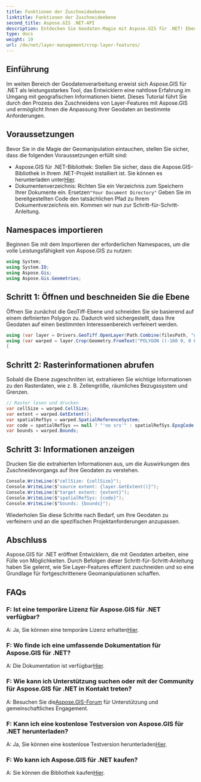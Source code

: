 ```yaml
---
title: Funktionen der Zuschneideebene
linktitle: Funktionen der Zuschneideebene
second_title: Aspose.GIS .NET-API
description: Entdecken Sie Geodaten-Magie mit Aspose.GIS für .NET! Ebenenfunktionen mühelos zuschneiden. Laden Sie jetzt Ihre kostenlose Testversion herunter. #Aspose #GIS #Geospatial
type: docs
weight: 19
url: /de/net/layer-management/crop-layer-features/
---
```

## Einführung
Im weiten Bereich der Geodatenverarbeitung erweist sich Aspose.GIS für .NET als leistungsstarkes Tool, das Entwicklern eine nahtlose Erfahrung im Umgang mit geografischen Informationen bietet. Dieses Tutorial führt Sie durch den Prozess des Zuschneidens von Layer-Features mit Aspose.GIS und ermöglicht Ihnen die Anpassung Ihrer Geodaten an bestimmte Anforderungen.
## Voraussetzungen
Bevor Sie in die Magie der Geomanipulation eintauchen, stellen Sie sicher, dass die folgenden Voraussetzungen erfüllt sind:
-  Aspose.GIS für .NET-Bibliothek: Stellen Sie sicher, dass die Aspose.GIS-Bibliothek in Ihrem .NET-Projekt installiert ist. Sie können es herunterladen unter[Hier](https://releases.aspose.com/gis/net/).
-  Dokumentenverzeichnis: Richten Sie ein Verzeichnis zum Speichern Ihrer Dokumente ein. Ersetzen`"Your Document Directory"` Geben Sie im bereitgestellten Code den tatsächlichen Pfad zu Ihrem Dokumentverzeichnis ein.
Kommen wir nun zur Schritt-für-Schritt-Anleitung.
## Namespaces importieren
Beginnen Sie mit dem Importieren der erforderlichen Namespaces, um die volle Leistungsfähigkeit von Aspose.GIS zu nutzen:
```csharp
using System;
using System.IO;
using Aspose.Gis;
using Aspose.Gis.Geometries;
```
## Schritt 1: Öffnen und beschneiden Sie die Ebene
Öffnen Sie zunächst die GeoTiff-Ebene und schneiden Sie sie basierend auf einem definierten Polygon zu. Dadurch wird sichergestellt, dass Ihre Geodaten auf einen bestimmten Interessenbereich verfeinert werden.
```csharp
using (var layer = Drivers.GeoTiff.OpenLayer(Path.Combine(filesPath, "geodetic_world.tif")))
using (var warped = layer.Crop(Geometry.FromText("POLYGON ((-160 0, 0 60, 160 0, 0 -160, -160 0))")))
{
```
## Schritt 2: Rasterinformationen abrufen
Sobald die Ebene zugeschnitten ist, extrahieren Sie wichtige Informationen zu den Rasterdaten, wie z. B. Zellengröße, räumliches Bezugssystem und Grenzen.
```csharp
// Raster lesen und drucken
var cellSize = warped.CellSize;
var extent = warped.GetExtent();
var spatialRefSys = warped.SpatialReferenceSystem;
var code = spatialRefSys == null ? "'no srs'" : spatialRefSys.EpsgCode.ToString();
var bounds = warped.Bounds;
```
## Schritt 3: Informationen anzeigen
Drucken Sie die extrahierten Informationen aus, um die Auswirkungen des Zuschneidevorgangs auf Ihre Geodaten zu verstehen.
```csharp
Console.WriteLine($"cellSize: {cellSize}");
Console.WriteLine($"source extent: {layer.GetExtent()}");
Console.WriteLine($"target extent: {extent}");
Console.WriteLine($"spatialRefSys: {code}");
Console.WriteLine($"bounds: {bounds}");
```
Wiederholen Sie diese Schritte nach Bedarf, um Ihre Geodaten zu verfeinern und an die spezifischen Projektanforderungen anzupassen.
## Abschluss
Aspose.GIS für .NET eröffnet Entwicklern, die mit Geodaten arbeiten, eine Fülle von Möglichkeiten. Durch Befolgen dieser Schritt-für-Schritt-Anleitung haben Sie gelernt, wie Sie Layer-Features effizient zuschneiden und so eine Grundlage für fortgeschrittenere Geomanipulationen schaffen.
## FAQs
### F: Ist eine temporäre Lizenz für Aspose.GIS für .NET verfügbar?
 A: Ja, Sie können eine temporäre Lizenz erhalten[Hier](https://purchase.aspose.com/temporary-license/).
### F: Wo finde ich eine umfassende Dokumentation für Aspose.GIS für .NET?
 A: Die Dokumentation ist verfügbar[Hier](https://reference.aspose.com/gis/net/).
### F: Wie kann ich Unterstützung suchen oder mit der Community für Aspose.GIS für .NET in Kontakt treten?
 A: Besuchen Sie die[Aspose.GIS-Forum](https://forum.aspose.com/c/gis/33) für Unterstützung und gemeinschaftliches Engagement.
### F: Kann ich eine kostenlose Testversion von Aspose.GIS für .NET herunterladen?
 A: Ja, Sie können eine kostenlose Testversion herunterladen[Hier](https://releases.aspose.com/).
### F: Wo kann ich Aspose.GIS für .NET kaufen?
 A: Sie können die Bibliothek kaufen[Hier](https://purchase.aspose.com/buy).